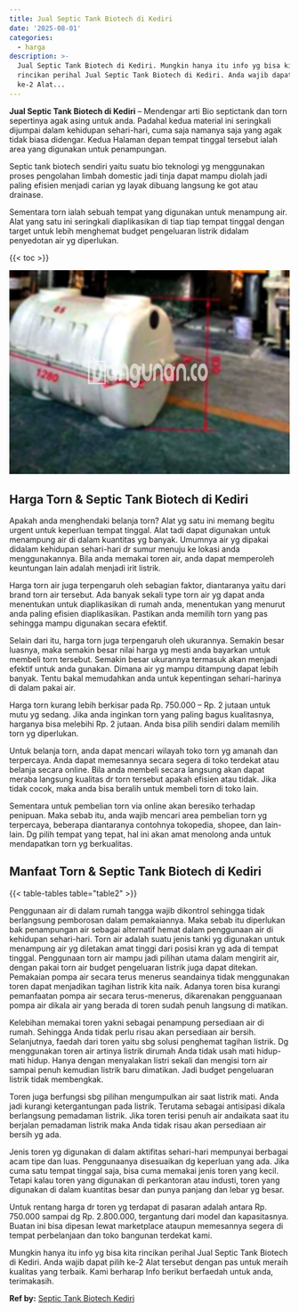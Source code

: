 ```yaml
---
title: Jual Septic Tank Biotech di Kediri
date: '2025-08-01'
categories:
  - harga
description: >-
  Jual Septic Tank Biotech di Kediri. Mungkin hanya itu info yg bisa kita
  rincikan perihal Jual Septic Tank Biotech di Kediri. Anda wajib dapat pilih
  ke-2 Alat...
---
```


**Jual Septic Tank Biotech di Kediri** – Mendengar arti Bio septictank dan torn sepertinya agak asing untuk anda. Padahal kedua material ini seringkali dijumpai dalam kehidupan sehari-hari, cuma saja namanya saja yang agak tidak biasa didengar. Kedua Halaman depan tempat tinggal tersebut ialah area yang digunakan untuk penampungan.

Septic tank biotech sendiri yaitu suatu bio teknologi yg menggunakan proses pengolahan limbah domestic jadi tinja dapat mampu diolah jadi paling efisien menjadi carian yg layak dibuang langsung ke got atau drainase.

Sementara torn ialah sebuah tempat yang digunakan untuk menampung air. Alat yang satu ini seringkali diaplikasikan di tiap tiap tempat tinggal dengan target untuk lebih menghemat budget pengeluaran listrik didalam penyedotan air yg diperlukan.

{{< toc >}}

![Jual Septic Tank Biotech di Kediri](/images/jual-bio-septictank-04.png)

## Harga Torn & Septic Tank Biotech di Kediri

Apakah anda menghendaki belanja torn? Alat yg satu ini memang begitu urgent untuk keperluan tempat tinggal. Alat tadi dapat digunakan untuk menampung air di dalam kuantitas yg banyak. Umumnya air yg dipakai didalam kehidupan sehari-hari dr sumur menuju ke lokasi anda menggunakannya. Bila anda memakai toren air, anda dapat memperoleh keuntungan lain adalah menjadi irit listrik.

Harga torn air juga terpengaruh oleh sebagian faktor, diantaranya yaitu dari brand torn air tersebut. Ada banyak sekali type torn air yg dapat anda menentukan untuk diaplikasikan di rumah anda, menentukan yang menurut anda paling efisien diaplikasikan. Pastikan anda memilih torn yang pas sehingga mampu digunakan secara efektif.

Selain dari itu, harga torn juga terpengaruh oleh ukurannya. Semakin besar luasnya, maka semakin besar nilai harga yg mesti anda bayarkan untuk membeli torn tersebut. Semakin besar ukurannya termasuk akan menjadi efektif untuk anda gunakan. Dimana air yg mampu ditampung dapat lebih banyak. Tentu bakal memudahkan anda untuk kepentingan sehari-harinya di dalam pakai air.

Harga torn kurang lebih berkisar pada Rp. 750.000 – Rp. 2 jutaan untuk mutu yg sedang. Jika anda inginkan torn yang paling bagus kualitasnya, harganya bisa melebihi Rp. 2 jutaan. Anda bisa pilih sendiri dalam memilih torn yg diperlukan.

Untuk belanja torn, anda dapat mencari wilayah toko torn yg amanah dan terpercaya. Anda dapat memesannya secara segera di toko terdekat atau belanja secara online. Bila anda membeli secara langsung akan dapat meraba langsung kualitas dr torn tersebut apakah efisien atau tidak. Jika tidak cocok, maka anda bisa beralih untuk membeli torn di toko lain.

Sementara untuk pembelian torn via online akan beresiko terhadap penipuan. Maka sebab itu, anda wajib mencari area pembelian torn yg terpercaya, beberapa diantaranya contohnya tokopedia, shopee, dan lain-lain. Dg pilih tempat yang tepat, hal ini akan amat menolong anda untuk mendapatkan torn yg berkualitas.

## Manfaat Torn & Septic Tank Biotech di Kediri

{{< table-tables table="table2" >}}

Penggunaan air di dalam rumah tangga wajib dikontrol sehingga tidak berlangsung pemborosan dalam pemakaiannya. Maka sebab itu diperlukan bak penampungan air sebagai alternatif hemat dalam penggunaan air di kehidupan sehari-hari. Torn air adalah suatu jenis tanki yg digunakan untuk menampung air yg diletakan amat tinggi dari posisi kran yg ada di tempat tinggal. Penggunaan torn air mampu jadi pilihan utama dalam mengirit air, dengan pakai torn air budget pengeluaran listrik juga dapat ditekan. Pemakaian pompa air secara terus menerus seandainya tidak menggunakan toren dapat menjadikan tagihan listrik kita naik. Adanya toren bisa kurangi pemanfaatan pompa air secara terus-menerus, dikarenakan pengguanaan pompa air dikala air yang berada di toren sudah penuh langsung di matikan.

Kelebihan memakai toren yakni sebagai penampung persediaan air di rumah. Sehingga Anda tidak perlu risau akan persediaan air bersih. Selanjutnya, faedah dari toren yaitu sbg solusi penghemat tagihan listrik. Dg menggunakan toren air artinya listrik dirumah Anda tidak usah mati hidup-mati hidup. Hanya dengan menyalakan listri sekali dan mengisi torn air sampai penuh kemudian listrik baru dimatikan. Jadi budget pengeluaran listrik tidak membengkak.

Toren juga berfungsi sbg pilihan mengumpulkan air saat listrik mati. Anda jadi kurangi ketergantungan pada listrik. Terutama sebagai antisipasi dikala berlangsung pemadaman listrik. Jika toren terisi penuh air andaikata saat itu berjalan pemadaman listrik maka Anda tidak risau akan persediaan air bersih yg ada.

Jenis toren yg digunakan di dalam aktifitas sehari-hari mempunyai berbagai acam tipe dan luas. Penggunaanya disesuaikan dg keperluan yang ada. Jika cuma satu tempat tinggal saja, bisa cuma memakai jenis toren yang kecil. Tetapi kalau toren yang digunakan di perkantoran atau industi, toren yang digunakan di dalam kuantitas besar dan punya panjang dan lebar yg besar.

Untuk rentang harga dr toren yg terdapat di pasaran adalah antara Rp. 750.000 sampai dg Rp. 2.800.000, tergantung dari model dan kapasitasnya. Buatan ini bisa dipesan lewat marketplace ataupun memesannya segera di tempat perbelanjaan dan toko bangunan terdekat kami.

Mungkin hanya itu info yg bisa kita rincikan perihal Jual Septic Tank Biotech di Kediri. Anda wajib dapat pilih ke-2 Alat tersebut dengan pas untuk meraih kualitas yang terbaik. Kami berharap Info berikut berfaedah untuk anda, terimakasih.

**Ref by:** [Septic Tank Biotech Kediri](https://id.wikipedia.org/wiki/Septic)
